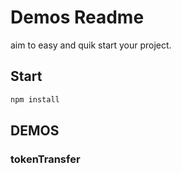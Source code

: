 # Demos Readme

aim to easy and quik start your project.

## Start

```js
npm install
```

## DEMOS

### tokenTransfer
